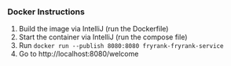 ### Docker Instructions

1. Build the image via IntelliJ (run the Dockerfile)
2. Start the container via IntelliJ (run the compose file)
3. Run `docker run --publish 8080:8080 fryrank-fryrank-service`
4. Go to http://localhost:8080/welcome